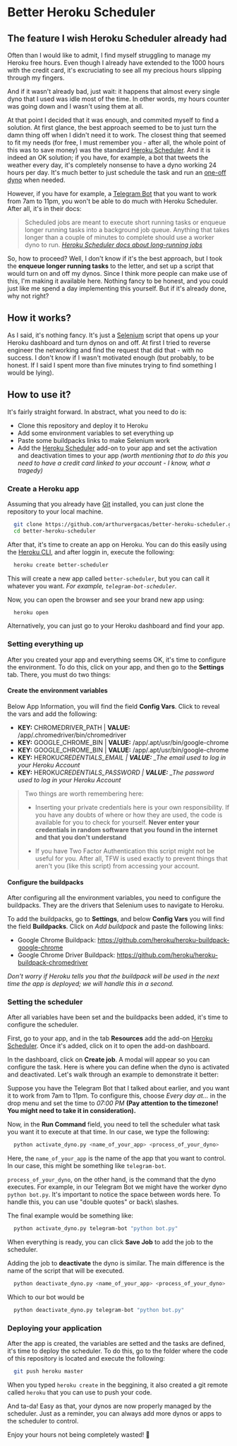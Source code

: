 # Better Heroku Scheduler

## The feature I wish Heroku Scheduler already had

Often than I would like to admit, I find myself struggling to manage my Heroku free hours. Even though I already have extended to the 1000 hours with the credit card, it's excruciating to see all my precious hours slipping through my fingers.

And if it wasn't already bad, just wait: it happens that almost every single dyno that I used was idle most of the time. In other words, my hours counter was going down and I wasn't using them at all.

At that point I decided that it was enough, and commited myself to find a solution. At first glance, the best approach seemed to be to just turn the damn thing off when I didn't need it to work. The closest thing that seemed to fit my needs (for free, I must remember you - after all, the whole point of this was to save money) was the standard [Heroku Scheduler](https://devcenter.heroku.com/articles/scheduler). And it is indeed an OK solution; if you have, for example, a bot that tweets the weather every day, it's completely nonsense to have a dyno working 24 hours per day. It's much better to just schedule the task and run an [one-off dyno](https://devcenter.heroku.com/articles/one-off-dynos) when needed.

However, if you have for example, a [Telegram Bot](https://core.telegram.org/bots) that you want to work from 7am to 11pm, you won't be able to do much with Heroku Scheduler. After all, it's in their docs:

> Scheduled jobs are meant to execute short running tasks or enqueue longer running tasks into a background job queue. Anything that takes longer than a couple of minutes to complete should use a worker dyno to run. _[Heroku Scheduler docs about long-running jobs](https://devcenter.heroku.com/articles/scheduler#long-running-jobs)_

So, how to proceed? Well, I don't know if it's the best approach, but I took the **enqueue longer running tasks** to the letter, and set up a script that would turn on and off my dynos. Since I think more people can make use of this, I'm making it available here. Nothing fancy to be honest, and you could just like me spend a day implementing this yourself. But if it's already done, why not right?

## How it works?

As I said, it's nothing fancy. It's just a [Selenium](https://www.selenium.dev/) script that opens up your Heroku dashboard and turn dynos on and off. At first I tried to reverse engineer the networking and find the request that did that - with no success. I don't know if I wasn't motivated enough (but probably, to be honest. If I said I spent more than five minutes trying to find something I would be lying).

## How to use it?

It's fairly straight forward. In abstract, what you need to do is:

- Clone this repository and deploy it to Heroku
- Add some environment variables to set everything up
- Paste some buildpacks links to make Selenium work
- Add the [Heroku Scheduler](https://elements.heroku.com/addons/scheduler) add-on to your app and set the activation and deactivation times to your app _(worth mentioning that to do this you need to have a credit card linked to your account - I know, what a tragedy)_

### Create a Heroku app

Assuming that you already have [Git](https://git-scm.com/) installed, you can just clone the repository to your local machine.

```sh
  git clone https://github.com/arthurvergacas/better-heroku-scheduler.git
  cd better-heroku-scheduler
```

After that, it's time to create an app on Heroku. You can do this easily using the [Heroku CLI](https://devcenter.heroku.com/articles/heroku-cli), and after loggin in, execute the following:

```sh
  heroku create better-scheduler
```

This will create a new app called `better-scheduler`, but you can call it whatever you want. _For example, `telegram-bot-scheduler`._

Now, you can open the browser and see your brand new app using:

```sh
  heroku open
```

Alternatively, you can just go to your Heroku dashboard and find your app.

### Setting everything up

After you created your app and everything seems OK, it's time to configure the environment. To do this, click on your app, and then go to the **Settings** tab. There, you must do two things:

#### Create the environment variables

Below App Information, you will find the field **Config Vars**. Click to reveal the vars and add the following:

- **KEY:** CHROMEDRIVER_PATH | **VALUE:** /app/.chromedriver/bin/chromedriver
- **KEY:** GOOGLE_CHROME_BIN | **VALUE:** /app/.apt/usr/bin/google-chrome
- **KEY:** GOOGLE_CHROME_BIN | **VALUE:** /app/.apt/usr/bin/google-chrome
- **KEY:** HEROKU*CREDENTIALS_EMAIL | **VALUE:** \_The email used to log in your Heroku Account*
- **KEY:** HEROKU*CREDENTIALS_PASSWORD | **VALUE:** \_The password used to log in your Heroku Account*

> Two things are worth remembering here:
>
> - Inserting your private credentials here is your own responsibility. If you have any doubts of where or how they are used, the code is available for you to check for yourself. **Never enter your credentials in random software that you found in the internet and that you don't understand**
>
> - If you have Two Factor Authentication this script might not be useful for you. After all, TFW is used exactly to prevent things that aren't you (like this script) from accessing your account.

#### Configure the buildpacks

After configuring all the environment variables, you need to configure the buildpacks. They are the drivers that Selenium uses to navigate to Heroku.

To add the buildpacks, go to **Settings**, and below **Config Vars** you will find the field **Buildpacks**. Click on _Add buildpack_ and paste the following links:

- Google Chrome Buildpack: <https://github.com/heroku/heroku-buildpack-google-chrome>
- Google Chrome Driver Buildpack: <https://github.com/heroku/heroku-buildpack-chromedriver>

_Don't worry if Heroku tells you that the buildpack will be used in the next time the app is deployed; we will handle this in a second._

### Setting the scheduler

After all variables have been set and the buildpacks been added, it's time to configure the scheduler.

First, go to your app, and in the tab **Resources** add the add-on [Heroku Scheduler](https://elements.heroku.com/addons/scheduler). Once it's added, click on it to open the add-on dashboard.

In the dashboard, click on **Create job**. A modal will appear so you can configure the task. Here is where you can define when the dyno is activated and deactivated. Let's walk through an example to demonstrate it better:

Suppose you have the Telegram Bot that I talked about earlier, and you want it to work from 7am to 11pm. To configure this, choose _Every day at..._ in the drop menu and set the time to _07:00 PM_ **(Pay attention to the timezone! You might need to take it in consideration).**

Now, in the **Run Command** field, you need to tell the scheduler what task you want it to execute at that time. In our case, we type the following:

```sh
  python activate_dyno.py <name_of_your_app> <process_of_your_dyno>
```

Here, the `name_of_your_app` is the name of the app that you want to control. In our case, this might be something like `telegram-bot`.

`process_of_your_dyno`, on the other hand, is the command that the dyno executes. For example, in our Telegram Bot we might have the worker dyno `python bot.py`. It's important to notice the space between words here. To handle this, you can use "double quotes" or back\ slashes.

The final example would be something like:

```sh
  python activate_dyno.py telegram-bot "python bot.py"
```

When everything is ready, you can click **Save Job** to add the job to the scheduler.

Adding the job to **deactivate** the dyno is similar. The main difference is the name of the script that will be executed.

```sh
  python deactivate_dyno.py <name_of_your_app> <process_of_your_dyno>
```

Which to our bot would be

```sh
  python deactivate_dyno.py telegram-bot "python bot.py"
```

### Deploying your application

After the app is created, the variables are setted and the tasks are defined, it's time to deploy the scheduler. To do this, go to the folder where the code of this repository is located and execute the following:

```sh
  git push heroku master
```

When you typed `heroku create` in the beggining, it also created a git remote called `heroku` that you can use to push your code.

And ta-da! Easy as that, your dynos are now properly managed by the scheduler. Just as a reminder, you can always add more dynos or apps to the scheduler to control.

Enjoy your hours not being completely wasted! 🎉
